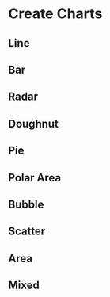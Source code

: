 # Create Charts

## Line

## Bar 

## Radar

## Doughnut

## Pie

## Polar Area

## Bubble

## Scatter

## Area

## Mixed

